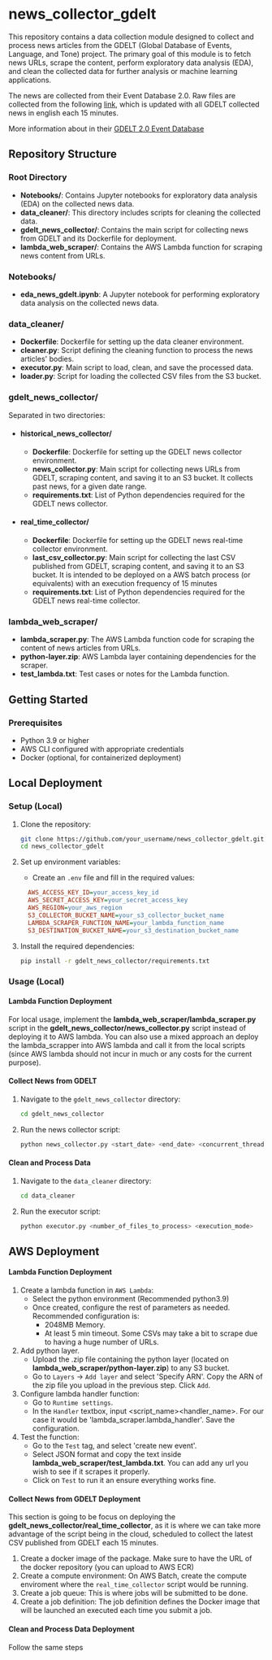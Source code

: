# news_collector_gdelt

This repository contains a data collection module designed to collect and process news articles from the GDELT (Global Database of Events, Language, and Tone) project. The primary goal of this module is to fetch news URLs, scrape the content, perform exploratory data analysis (EDA), and clean the collected data for further analysis or machine learning applications.

The news are collected from their Event Database 2.0. Raw files are collected from the following [link](http://data.gdeltproject.org/gdeltv2/masterfilelist.txt), which is updated with all GDELT collected news in english each 15 minutes.

More information about in their [GDELT 2.0 Event Database](https://blog.gdeltproject.org/gdelt-2-0-our-global-world-in-realtime/)

## Repository Structure

### Root Directory

- **Notebooks/**: Contains Jupyter notebooks for exploratory data analysis (EDA) on the collected news data.
- **data_cleaner/**: This directory includes scripts for cleaning the collected data.
- **gdelt_news_collector/**: Contains the main script for collecting news from GDELT and its Dockerfile for deployment.
- **lambda_web_scraper/**: Contains the AWS Lambda function for scraping news content from URLs.

### Notebooks/

- **eda_news_gdelt.ipynb**: A Jupyter notebook for performing exploratory data analysis on the collected news data.

### data_cleaner/

- **Dockerfile**: Dockerfile for setting up the data cleaner environment.
- **cleaner.py**: Script defining the cleaning function to process the news articles' bodies.
- **executor.py**: Main script to load, clean, and save the processed data.
- **loader.py**: Script for loading the collected CSV files from the S3 bucket.

### gdelt_news_collector/
Separated in two directories:
- #### historical_news_collector/

    - **Dockerfile**: Dockerfile for setting up the GDELT news collector environment.
    - **news_collector.py**: Main script for collecting news URLs from GDELT, scraping content, and saving it to an S3 bucket. It collects past news, for a given date range.
    - **requirements.txt**: List of Python dependencies required for the GDELT news collector.

- #### real_time_collector/

    - **Dockerfile**: Dockerfile for setting up the GDELT news real-time collector environment.
    - **last_csv_collector.py**: Main script for collecting the last CSV published from GDELT, scraping content, and saving it to an S3 bucket. It is intended to be deployed on a AWS batch process (or equivalents) with an execution frequency of 15 minutes
    - **requirements.txt**: List of Python dependencies required for the GDELT news real-time collector.

### lambda_web_scraper/

- **lambda_scraper.py**: The AWS Lambda function code for scraping the content of news articles from URLs.
- **python-layer.zip**: AWS Lambda layer containing dependencies for the scraper.
- **test_lambda.txt**: Test cases or notes for the Lambda function.

## Getting Started

### Prerequisites

- Python 3.9 or higher
- AWS CLI configured with appropriate credentials
- Docker (optional, for containerized deployment)

## Local Deployment
### Setup (Local)

1. Clone the repository:
    ```sh
    git clone https://github.com/your_username/news_collector_gdelt.git
    cd news_collector_gdelt
    ```

2. Set up environment variables:
    - Create an `.env` file and fill in the required values:
      
    ```ini
      AWS_ACCESS_KEY_ID=your_access_key_id
      AWS_SECRET_ACCESS_KEY=your_secret_access_key
      AWS_REGION=your_aws_region
      S3_COLLECTOR_BUCKET_NAME=your_s3_collector_bucket_name
      LAMBDA_SCRAPER_FUNCTION_NAME=your_lambda_function_name
      S3_DESTINATION_BUCKET_NAME=your_s3_destination_bucket_name
      ```

3. Install the required dependencies:
    ```sh
    pip install -r gdelt_news_collector/requirements.txt
    ```

### Usage (Local)

#### Lambda Function Deployment

For local usage, implement the  **lambda_web_scraper/lambda_scraper.py** script in the **gdelt_news_collector/news_collector.py** script instead of deploying it to AWS lambda. You can also use a mixed approach an deploy the lambda_scrapper into AWS lambda and call it from the local scripts (since AWS lambda should not incur in much or any costs for the current purpose).

#### Collect News from GDELT

1. Navigate to the `gdelt_news_collector` directory:
    ```sh
    cd gdelt_news_collector
    ```

2. Run the news collector script:
    ```sh
    python news_collector.py <start_date> <end_date> <concurrent_threads> <retry_skipped_dates>
    ```

#### Clean and Process Data

1. Navigate to the `data_cleaner` directory:
    ```sh
    cd data_cleaner
    ```

2. Run the executor script:
    ```sh
    python executor.py <number_of_files_to_process> <execution_mode>
    ```

## AWS Deployment

#### Lambda Function Deployment

1. Create a lambda function in `AWS Lambda`:
    - Select the python environment (Recommended python3.9)
    - Once created, configure the rest of parameters as needed. Recommended configuration is:
        - 2048MB Memory.
        - At least 5 min timeout. Some CSVs may take a bit to scrape due to having a huge number of URLs.
2. Add python layer.
    - Upload the .zip file containing the python layer (located on **lambda_web_scraper/python-layer.zip**) to any S3 bucket.
    - Go to `Layers` -> `Add layer` and select 'Specify ARN'. Copy the ARN of the zip file you upload in the previous step. Click `Add`.
3. Configure lambda handler function:
    - Go to `Runtime settings`.
    - In the `Handler` textbox, input <script_name><handler_name>. For our case it would be 'lambda_scraper.lambda_handler'. Save the configuration.
4. Test the function:
    - Go to the `Test` tag, and select 'create new event'.
    - Select JSON format and copy the text inside **lambda_web_scraper/test_lambda.txt**. You can add any url you wish to see if it scrapes it properly.
    - Click on `Test` to run it an ensure everything works fine.

#### Collect News from GDELT Deployment

This section is going to be focus on deploying the **gdelt_news_collector/real_time_collector**, as it is where we can take more advantage of the script being in the cloud, scheduled to collect the latest CSV published from GDELT each 15 minutes.

1. Create a docker image of the package. Make sure to have the URL of the docker repository (you can upload to AWS ECR)
2. Create a compute environment: On AWS Batch, create the compute enviroment where the `real_time_collector` script would be running.
3. Create a job queue: This is where jobs will be submitted to be done.
4. Create a job definition: The job definition defines the Docker image that will be launched an executed each time you submit a job.

#### Clean and Process Data Deployment

Follow the same steps 
